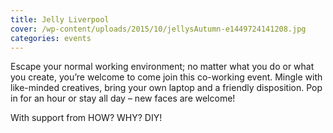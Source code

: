 ```yaml
---
title: Jelly Liverpool
cover: /wp-content/uploads/2015/10/jellysAutumn-e1449724141208.jpg
categories: events
---
```

Escape your normal working environment; no matter what you do or what you create, you’re welcome to come join this co-working event. Mingle with like-minded creatives, bring your own laptop and a friendly disposition. Pop in for an hour or stay all day &#8211; new faces are welcome!

With support from HOW? WHY? DIY!
